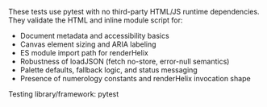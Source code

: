 These tests use pytest with no third-party HTML/JS runtime dependencies.
They validate the HTML and inline module script for:
- Document metadata and accessibility basics
- Canvas element sizing and ARIA labeling
- ES module import path for renderHelix
- Robustness of loadJSON (fetch no-store, error-null semantics)
- Palette defaults, fallback logic, and status messaging
- Presence of numerology constants and renderHelix invocation shape

Testing library/framework: pytest